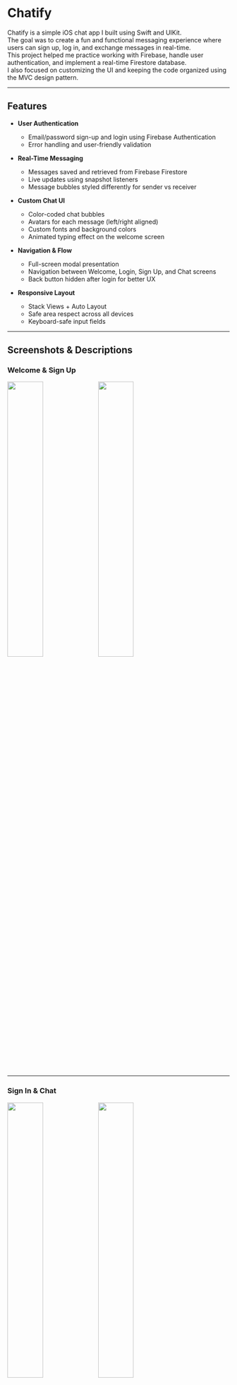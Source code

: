 # Chatify

Chatify is a simple iOS chat app I built using Swift and UIKit.  
The goal was to create a fun and functional messaging experience where users can sign up, log in, and exchange messages in real-time.  
This project helped me practice working with Firebase, handle user authentication, and implement a real-time Firestore database.  
I also focused on customizing the UI and keeping the code organized using the MVC design pattern.

---

## Features

- **User Authentication**
  - Email/password sign-up and login using Firebase Authentication
  - Error handling and user-friendly validation

- **Real-Time Messaging**
  - Messages saved and retrieved from Firebase Firestore
  - Live updates using snapshot listeners
  - Message bubbles styled differently for sender vs receiver

- **Custom Chat UI**
  - Color-coded chat bubbles
  - Avatars for each message (left/right aligned)
  - Custom fonts and background colors
  - Animated typing effect on the welcome screen

- **Navigation & Flow**
  - Full-screen modal presentation
  - Navigation between Welcome, Login, Sign Up, and Chat screens
  - Back button hidden after login for better UX

- **Responsive Layout**
  - Stack Views + Auto Layout
  - Safe area respect across all devices
  - Keyboard-safe input fields

---

## Screenshots & Descriptions

### Welcome & Sign Up

<img src="https://github.com/user-attachments/assets/685fab2b-780e-427b-885e-119335482d3b" width="40%" />
<img src="https://github.com/user-attachments/assets/30ca1a49-a262-4ca3-b7b1-ae2a5cae34ca" width="40%" />

---

### Sign In & Chat

<img src="https://github.com/user-attachments/assets/71d5d13b-ed14-4856-bff5-7faab792b22a" width="40%" />
<img src="https://github.com/user-attachments/assets/29ec6899-52e3-48da-9033-c9434b9db821" width="40%" />

---

### **Screens Overview**

#### **Welcome Screen**
- App title with two primary buttons: "Login" and "Register"
- Styled with gradient background and smooth layout

#### **Sign Up Screen**
- Allows users to register with email/password

#### **Sign In Screen**
- Users can log in securely
- Firebase authentication logic integrated

#### **Chat Screen**
- Real-time messaging with Firestore
- Messages styled based on sender
- Bubbles auto-size to fit content
- Avatar alignment: left for other users, right for me
  
---

## Tech Stack

- **Language:** Swift  
- **UI Framework:** UIKit  
- **Backend:** Firebase Authentication & Firestore  
- **Libraries Used:**  
  - IQKeyboardManagerSwift  
  - Swift Package Manager dependencies from Firebase

---

## Project Structure

- `IntroViewController.swift` – Title screen and navigation logic  
- `SignUpViewController.swift` – Handles user registration and transition  
- `LoginViewController.swift` – Handles user login and error handling  
- `ChatViewController.swift` – Displays chat messages, sends/receives from Firestore  
- `MessageCell.swift` – Custom chat cell with avatar and bubble styling  
- `K.swift` – Stores constants for IDs, field names, and segues

---

## Why I Built This

I enjoy applying what I learn through real, functional apps. Chatify was built to strengthen my experience with Firebase integration, real-time data handling, and clean UI development using UIKit. The project reflects my focus on writing structured code and delivering smooth, responsive user interactions.
